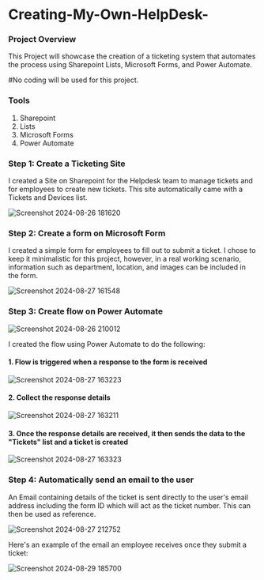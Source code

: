 # Creating-My-Own-HelpDesk-

### Project Overview

This Project will showcase the creation of a ticketing system that automates the process using Sharepoint Lists, Microsoft Forms, and Power Automate.

#No coding will be used for this project.

### Tools
1. Sharepoint
3. Lists
4. Microsoft Forms
5. Power Automate

### Step 1: Create a Ticketing Site


I created a Site on Sharepoint for the Helpdesk team to manage tickets and for employees to create new tickets.
This site automatically came with a Tickets and Devices list.



![Screenshot 2024-08-26 181620](https://github.com/user-attachments/assets/d196395f-ea2a-474a-a89a-12706af89cbd)




### Step 2: Create a form on Microsoft Form

I created a simple form for employees to fill out to submit a ticket. I chose to keep it minimalistic for this project, however, in a real working scenario, information such as department, location, and images can be included in the form.

![Screenshot 2024-08-27 161548](https://github.com/user-attachments/assets/2781ff81-d8ce-4f1e-83c5-53b64a7ad967)





### Step 3: Create flow on Power Automate

![Screenshot 2024-08-26 210012](https://github.com/user-attachments/assets/552bcbc1-545d-4d70-9070-460da4d55b5a)

I created the flow using Power Automate to do the following:

#### 1. Flow is triggered when a response to the form is received

![Screenshot 2024-08-27 163223](https://github.com/user-attachments/assets/7a35cabd-7622-46a8-9cef-ed29c827d0ee)


#### 2. Collect the response details

![Screenshot 2024-08-27 163211](https://github.com/user-attachments/assets/ce733258-7676-43b1-a03d-1216cfc6949f)


#### 3. Once the response details are received, it then sends the data to the "Tickets" list and a ticket is created

![Screenshot 2024-08-27 163323](https://github.com/user-attachments/assets/c2802026-7a76-4944-b402-fad3258f558e)


### Step 4: Automatically send an email to the user

An Email containing details of the ticket is sent directly to the user's email address including the form ID which will act as the ticket number. This can then be used as reference.

![Screenshot 2024-08-27 212752](https://github.com/user-attachments/assets/f8a0680e-b0e7-4db6-aae9-bae9fbf3ff02)

Here's an example of the email an employee receives once they submit a ticket:
  
![Screenshot 2024-08-29 185700](https://github.com/user-attachments/assets/a92c4c24-cf3b-47dd-9e4e-e33c6237337a)





